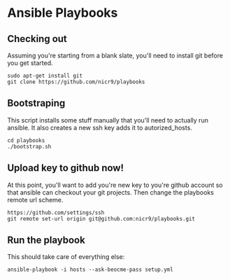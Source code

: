 # Ansible Playbooks

## Checking out

Assuming you're starting from a blank slate, you'll need to install git before
you get started.

```
sudo apt-get install git
git clone https://github.com/nicr9/playbooks
```

## Bootstraping

This script installs some stuff manually that you'll need to actually run
ansible. It also creates a new ssh key adds it to autorized_hosts.

```
cd playbooks
./bootstrap.sh
```

## Upload key to github now!

At this point, you'll want to add you're new key to you're github account so
that ansible can checkout your git projects. Then change the playbooks remote
url scheme.

```
https://github.com/settings/ssh
git remote set-url origin git@github.com:nicr9/playbooks.git
```

## Run the playbook

This should take care of everything else:

```
ansible-playbook -i hosts --ask-beocme-pass setup.yml
```
